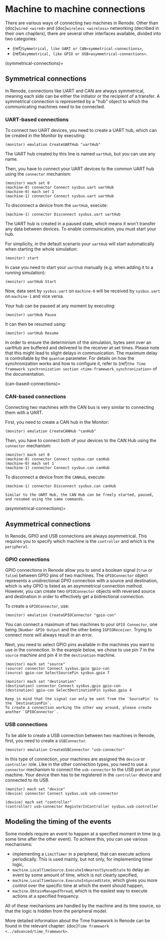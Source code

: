 # Machine to machine connections

There are various ways of connecting two machines in Renode.
Other than {doc}`wired <wired>` and {doc}`wireless <wireless>` networking (decribed in their own chapters), there are several other interfaces available, divided into two categories:

- {ref}`Symmetrical, like UART or CAN<symmetrical-connections>`,
- {ref}`Asymmetrical, like GPIO or USB<asymmetrical-connections>`.

(symmetrical-connections)=

## Symmetrical connections

In Renode, connections like UART and CAN are always symmetrical, meaning each side can be either the initiator or the recipient of a transfer.
A symmetrical connection is represented by a "hub" object to which the communicating machines need to be connected.

### UART-based connections

To connect two UART devices, you need to create a UART hub, which can be created in the Monitor by executing:

```
(monitor) emulation CreateUARTHub "uartHub"
```

The UART hub created by this line is named `uartHub`, but you can use any name.

Then, you have to connect your UART devices to the common UART hub using the `connector` mechanism:

```
(monitor) mach set 0
(machine-0) connector Connect sysbus.uart uartHub
(machine-0) mach set 1
(machine-1) connector Connect sysbus.uart uartHub
```

To disconnect a device from the `uartHub`, execute:

```
(machine-1) connector Disconnect sysbus.uart uartHub
```

The UART hub is created in a paused state, which means it won't transfer any data between devices.
To enable communication, you must start your hub.

For simplicity, in the default scenario your `uartHub` will start automatically when starting the whole simulation:

```
(monitor) start
```

In case you need to start your `uarthub` manually (e.g. when adding it to a running simulation):

```
(monitor) uartHub Start
```

Now, data sent by `sysbus.uart` on `machine-0` will be received by `sysbus.uart` on `machine-1` and vice versa.

Your hub can be paused at any moment by executing:

```
(monitor) uartHub Pause
```

It can then be resumed using:

```
(monitor) uartHub Resume
```

In order to ensure the determinism of the simulation, bytes sent over an uartHub are buffered and delivered to the receiver at set times.
Please note that this might lead to slight delays in communication.
The maximum delay is controllable by the `quantum` parameter.
For details on how the synchronization works and how to configure it, refer to {ref}`the Time framework synchronization section <time-framework_synchronization>` of the documentation.

(can-based-connections)=

### CAN-based connections

Connecting two machines with the CAN bus is very similar to connecting them with a UART.

First, you need to create a CAN hub in the Monitor:

```
(monitor) emulation CreateCANHub "canHub"
```

Then, you have to connect both of your devices to the CAN Hub using the `connector` mechanism:

```
(monitor) mach set 0
(machine-0) connector Connect sysbus.can canHub
(machine-0) mach set 1
(machine-1) connector Connect sysbus.can canHub
```

To disconnect a device from the `CANHub`, execute:

```
(machine-1) connector Disconnect sysbus.can canHub
```

```{note}
Similar to the UART Hub, the CAN Hub can be freely started, paused, and resumed using the same commands.
```

(asymmetrical-connections)=

## Asymmetrical connections

In Renode, GPIO and USB connections are always asymmetrical.
This requires you to specify which machine is the `controller` and which is the `peripheral`.

### GPIO connections

GPIO connections in Renode allow you to send a boolean signal (`true` or `false`) between GPIO pins of two machines.
The `GPIOConnector` object represents a unidirectional GPIO connection with a source and destination, which is why GPIO is listed as an asymmetrical connection method.
However, you can create two `GPIOConnector` objects with reversed source and destination in order to effectively get a bidirectional connection.

To create a `GPIOConnector`, use:

```
(monitor) emulation CreateGPIOConnector "gpio-con"
```

You can connect a maximum of two machines to your `GPIO Connector`, one being `INumber GPIO Output` and the other being `IGPIOReceiver`.
Trying to connect more will always result in an error.

Next, you need to select GPIO pins available in the machines you want to use in the connection.
In the example below, we chose to use pin 7 in the `source` machine and pin 4 in the `destination` machine.

```
(monitor) mach set "source" 
(source) connector Connect sysbus.gpio gpio-con
(source) gpio-con SelectSourcePin sysbus.gpio 7

(monitor) mach set "destination"
(destination) connector Connect sysbus.gpio gpio-con
(destination) gpio-con SelectDestinationPin sysbus.gpio 4
```

```{note}
Keep in mind that the signal can only be sent from the `SourcePin` to the `DestinationPin`.
To create a connection working the other way around, please create another `GPIOConnector`.
```
        
### USB connections

To be able to create a USB connection between two machines in Renode, first, you need to create a `USBConnector`.

```
(monitor) emulation CreateUSBConnector "usb-connector"
```

In this type of connection, your machines are assigned the `device` or `controller` role.
Like in the other connection types, you need to use a `connector` mechanism to connect the `usb-connector` to the USB port on your machine.
Your device then has to be registered in the `controller` device and connected to its USB.

```
(monitor) mach set "device"
(device) connector Connect sysbus.usb usb-connector

(device) mach set "controller"
(controller) usb-connector RegisterInController sysbus.usb-controller
```

## Modeling the timing of the events

Some models require an event to happen at a specified moment in time (e.g. some time after the other event).
To achieve this, you can use various mechanisms:

- implementing a `LimitTimer` in a peripheral, that can execute actions periodically.
  This is used mainly, but not only, for implementing timer logic,
- `machine.LocalTimeSource.ExecuteInNearestSyncedState` to delay an event by some amount of time, which is not clearly specified,
- `machine.LocalTimeSource.ExecuteInSyncedState`, which gives you more control over the specific time at which the event should happen,
- `machine.ObtainManagedThread`, which is the easiest way to execute actions at a specified frequency.

All of these mechanisms are handled by the machine and its time source, so that the logic is hidden from the peripheral model.

More detailed information about the Time framework in Renode can be found in the relevant chapter: {doc}`Time framework <../advanced/time_framework>`.
